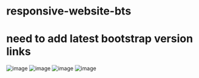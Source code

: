 # responsive-website-bts
# need to add latest bootstrap version links 

![image](https://github.com/Rosariowebdeveloper/responsive-website-bts/assets/125752625/63ae6121-c3cc-4a45-acdc-c6028f9d9d96)
![image](https://github.com/Rosariowebdeveloper/responsive-website-bts/assets/125752625/a9c8481c-72ec-4c02-80ee-9b254800232e)
![image](https://github.com/Rosariowebdeveloper/responsive-website-bts/assets/125752625/fcd5b5c3-26e2-4360-ba43-e0398ab7ef24)
![image](https://github.com/Rosariowebdeveloper/responsive-website-bts/assets/125752625/b43b6103-2a2f-41e7-a1f3-6924bd07994d)




